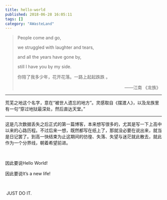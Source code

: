 ```yaml
---
title: hello-world
published: 2018-06-28 16:05:11
tags: []
category: "AWasteLand"
---
```

<blockquote><p style="text-align: left;">People come and go,</p><p style="text-align: left;">we struggled with laughter and tears,&nbsp;</p><p style="text-align: left;">and all the years have gone by,</p><p style="text-align: left;">still I have you by my side.&nbsp;</p><p style="text-align: left;">你陪了我多少年，花开花落。一路上起起跌跌 。</p><p style="text-align: right;">——江南 《龙族》&nbsp;</p></blockquote><hr/><p>荒芜之地这个名字，意在“被世人遗忘的地方”。灵感取自《摆渡人》，以及龙族里有一句“穿过地狱最深处，然后直达天堂。”</p><hr/><p>这是几次数据丢失之后正式的第一篇博客，本来想写很多的，尤其是写一下上高中以来的心路历程。不过后来一想，既然都写在纸上了，那就没必要在说出来，就当是日记罢了。到高一快结束为止这期间的彷徨、失落、失望与迷茫就此散去，就此作为一个分界线，朝着希望前进。</p><p><br/></p><p>因此要说Hello World!&nbsp;<br/></p><p>因此要说It’s a new life!&nbsp;</p><p><br/></p><p>&nbsp;JUST DO IT.</p><p><br/></p>
